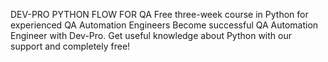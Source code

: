 DEV-PRO PYTHON FLOW FOR QA
Free three-week course in Python for experienced QA Automation Engineers
Become successful QA Automation Engineer with Dev-Pro. Get useful knowledge about Python with our support and completely free!
